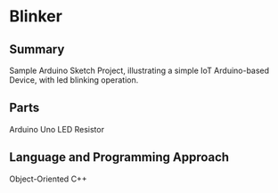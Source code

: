 # Blinker

## Summary
Sample Arduino Sketch Project, illustrating a simple IoT Arduino-based Device, with led blinking operation.

## Parts
Arduino Uno
LED
Resistor

## Language and Programming Approach
Object-Oriented C++

